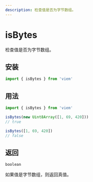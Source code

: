 ```yaml
---
description: 检查值是否为字节数组。
---
```


# isBytes

检查值是否为字节数组。

## 安装

```ts
import { isBytes } from 'viem'
```

## 用法

```ts
import { isBytes } from 'viem'

isBytes(new Uint8Array([1, 69, 420]))
// true

isBytes([1, 69, 420])
// false
```

## 返回

`boolean`

如果值是字节数组，则返回真值。